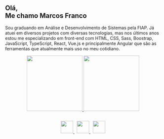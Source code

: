 <b>Olá,</b></br>
Me chamo Marcos Franco
----------------------

Sou graduando em Análise e Desenvolvimento de Sistemas pela FIAP. Já atuei em diversos projetos com diversas tecnologias, mas nos últimos anos estou me especializando em front-end com HTML, CSS, Sass, Boostrap, JavaScript, TypeScript, React, Vue.js e principalmente Angular que são as ferramentas que atualmente mais uso no meu cotidiano.

<div align="center">
  <a href="https://github.com/marcosfrancodeveloper">
  <img height="180em" src="https://github-readme-stats.vercel.app/api?username=marcosfrancodeveloper&show_icons=true&theme=dark&include_all_commits=true&count_private=true" />
  <img height="180em" src="https://github-readme-stats.vercel.app/api/top-langs/?username=marcosfrancodeveloper&layout=compact&langs_count=7&theme=dark" />
</div>
  
##

<div align="center"> 
  <a href="https://discordapp.com/users/759043350661431306" target="_blank">
    <img height="40em" src="https://cdn2.iconfinder.com/data/icons/social-media-2304/64/02-discord-256.png" target="_blank">
  </a>
  &nbsp;
  <a href="mailto:marcosfranco.developer@gmail.com">
    <img height="40em" src="https://cdn4.iconfinder.com/data/icons/social-media-logos-6/512/112-gmail_email_mail-256.png" target="_blank">
  </a>
  &nbsp;
  <a href="https://www.linkedin.com/in/marcosfranco-developer" target="_blank">
    <img height="40em" src="https://cdn2.iconfinder.com/data/icons/social-media-2285/512/1_Linkedin_unofficial_colored_svg-512.png" target="_blank">
  </a> 
</div>
